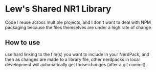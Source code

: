# Lew's Shared NR1 Library

Code I reuse across multiple projects, and I don't want to deal
with NPM packaging because the files themselves are under a high rate of change

## How to use
use hard linking to the file(s) you want to include in your NerdPack, and
then as changes are made to a library file, other nerdpacks in local
development will automatically get those changes (after a git commit).

